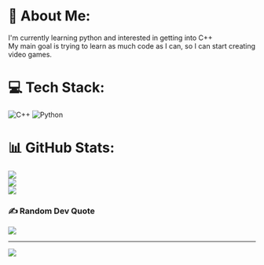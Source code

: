 # 💫 About Me:
I'm currently learning python and interested in getting into C++<br>My main goal is trying to learn as much code as I can, so I can start creating video games.




# 💻 Tech Stack:
![C++](https://img.shields.io/badge/c++-%2300599C.svg?style=for-the-badge&logo=c%2B%2B&logoColor=white) ![Python](https://img.shields.io/badge/python-3670A0?style=for-the-badge&logo=python&logoColor=ffdd54)
# 📊 GitHub Stats:
![](https://github-readme-stats.vercel.app/api?username=NiteNova&theme=react&hide_border=false&include_all_commits=true&count_private=true)<br/>
![](https://github-readme-streak-stats.herokuapp.com/?user=NiteNova&theme=react&hide_border=false)<br/>
![](https://github-readme-stats.vercel.app/api/top-langs/?username=NiteNova&theme=react&hide_border=false&include_all_commits=true&count_private=true&layout=compact)

### ✍️ Random Dev Quote
![](https://quotes-github-readme.vercel.app/api?type=horizontal&theme=tokyonight)

---
[![](https://visitcount.itsvg.in/api?id=NiteNova&icon=2&color=12)](https://visitcount.itsvg.in)
